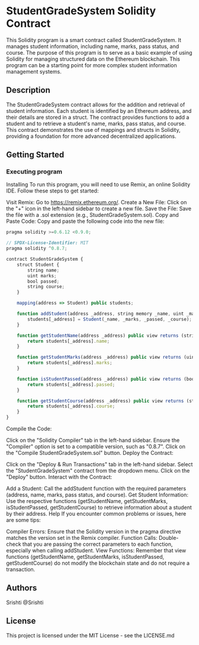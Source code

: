 # StudentGradeSystem Solidity Contract
This Solidity program is a smart contract called StudentGradeSystem. It manages student information, including name, marks, pass status, and course. The purpose of this program is to serve as a basic example of using Solidity for managing structured data on the Ethereum blockchain. This program can be a starting point for more complex student information management systems.

## Description

The StudentGradeSystem contract allows for the addition and retrieval of student information. Each student is identified by an Ethereum address, and their details are stored in a struct. The contract provides functions to add a student and to retrieve a student's name, marks, pass status, and course. This contract demonstrates the use of mappings and structs in Solidity, providing a foundation for more advanced decentralized applications.
## Getting Started

### Executing program

Installing
To run this program, you will need to use Remix, an online Solidity IDE. Follow these steps to get started:

Visit Remix: Go to https://remix.ethereum.org/.
Create a New File: Click on the "+" icon in the left-hand sidebar to create a new file.
Save the File: Save the file with a .sol extension (e.g., StudentGradeSystem.sol).
Copy and Paste Code: Copy and paste the following code into the new file:
```javascript
pragma solidity >=0.6.12 <0.9.0;

// SPDX-License-Identifier: MIT
pragma solidity ^0.8.7;

contract StudentGradeSystem {
    struct Student {
        string name;
        uint marks;
        bool passed;
        string course;
    }

    mapping(address => Student) public students;

    function addStudent(address _address, string memory _name, uint _marks, bool _passed, string memory _course) public {
        students[_address] = Student(_name, _marks, _passed, _course);
    }

    function getStudentName(address _address) public view returns (string memory) {
        return students[_address].name;
    }

    function getStudentMarks(address _address) public view returns (uint) {
        return students[_address].marks;
    }

    function isStudentPassed(address _address) public view returns (bool) {
        return students[_address].passed;
    }

    function getStudentCourse(address _address) public view returns (string memory) {
        return students[_address].course;
    }
}


```

Compile the Code:

Click on the "Solidity Compiler" tab in the left-hand sidebar.
Ensure the "Compiler" option is set to a compatible version, such as "0.8.7".
Click on the "Compile StudentGradeSystem.sol" button.
Deploy the Contract:

Click on the "Deploy & Run Transactions" tab in the left-hand sidebar.
Select the "StudentGradeSystem" contract from the dropdown menu.
Click on the "Deploy" button.
Interact with the Contract:

Add a Student: Call the addStudent function with the required parameters (address, name, marks, pass status, and course).
Get Student Information: Use the respective functions (getStudentName, getStudentMarks, isStudentPassed, getStudentCourse) to retrieve information about a student by their address.
Help
If you encounter common problems or issues, here are some tips:

Compiler Errors: Ensure that the Solidity version in the pragma directive matches the version set in the Remix compiler.
Function Calls: Double-check that you are passing the correct parameters to each function, especially when calling addStudent.
View Functions: Remember that view functions (getStudentName, getStudentMarks, isStudentPassed, getStudentCourse) do not modify the blockchain state and do not require a transaction.

## Authors

Srishti
@Srishti


## License

This project is licensed under the MIT License - see the LICENSE.md 
